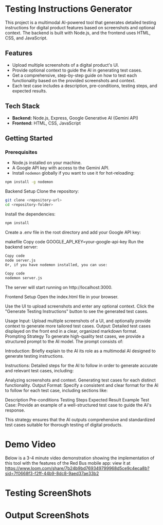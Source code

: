 # Testing Instructions Generator

This project is a multimodal AI-powered tool that generates detailed testing instructions for digital product features based on screenshots and optional context. The backend is built with Node.js, and the frontend uses HTML, CSS, and JavaScript.

## Features

- Upload multiple screenshots of a digital product's UI.
- Provide optional context to guide the AI in generating test cases.
- Get a comprehensive, step-by-step guide on how to test each functionality based on the provided screenshots and context.
- Each test case includes a description, pre-conditions, testing steps, and expected results.

## Tech Stack

- **Backend:** Node.js, Express, Google Generative AI (Gemini API)
- **Frontend:** HTML, CSS, JavaScript

## Getting Started

### Prerequisites

- Node.js installed on your machine.
- A Google API key with access to the Gemini API.
- Install `nodemon` globally if you want to use it for hot-reloading:

```bash
npm install -g nodemon
```
Backend Setup
Clone the repository:

```bash
git clone <repository-url>
cd <repository-folder>
```
Install the dependencies:

```bash
npm install
```
Create a .env file in the root directory and add your Google API key:

makefile
Copy code
GOOGLE_API_KEY=your-google-api-key
Run the backend server:

```bash
Copy code
node server.js
Or, if you have nodemon installed, you can use:
```

```bash
Copy code
nodemon server.js
```
The server will start running on http://localhost:3000.

Frontend Setup
Open the index.html file in your browser.

Use the UI to upload screenshots and enter any optional context. Click the "Generate Testing Instructions" button to see the generated test cases.

Usage
Input: Upload multiple screenshots of a UI, and optionally provide context to generate more tailored test cases.
Output: Detailed test cases displayed on the front end in a clear, organized markdown format.
Prompting Strategy
To generate high-quality test cases, we provide a structured prompt to the AI model. The prompt consists of:

Introduction: Briefly explain to the AI its role as a multimodal AI designed to generate testing instructions.

Instructions: Detailed steps for the AI to follow in order to generate accurate and relevant test cases, including:

Analyzing screenshots and context.
Generating test cases for each distinct functionality.
Output Format: Specify a consistent and clear format for the AI to follow for each test case, including sections like:

Description
Pre-conditions
Testing Steps
Expected Result
Example Test Case: Provide an example of a well-structured test case to guide the AI's response.

This strategy ensures that the AI outputs comprehensive and standardized test cases suitable for thorough testing of digital products.

# Demo Video
Below is a 3-4 minute video demonstration showing the implementation of this tool with the features of the Red Bus mobile app:
view it at https://www.loom.com/share/7b24b9bd769349799968d5ce9c4eca8b?sid=7f0668f3-f2ff-44b9-8dc8-9aed37ae33b2

# Testing ScreenShots


# Output ScreenShots
